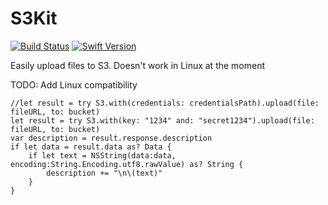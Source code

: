 # S3Kit

[![Build Status][image-1]][1] [![Swift Version][image-2]][2]

Easily upload files to S3\. Doesn't work in Linux at the moment

TODO: Add Linux compatibility

```
//let result = try S3.with(credentials: credentialsPath).upload(file: fileURL, to: bucket)
let result = try S3.with(key: "1234" and: "secret1234").upload(file: fileURL, to: bucket)
var description = result.response.description
if let data = result.data as? Data {
    if let text = NSString(data:data, encoding:String.Encoding.utf8.rawValue) as? String {
        description += "\n\(text)"
    }
}
```
[1]:	https://travis-ci.org/saltzmanjoelh/S3Kit
[2]:	https://swift.org "Swift"

[image-1]:	https://travis-ci.org/saltzmanjoelh/S3Kit.svg?branch=master
[image-2]:	https://img.shields.io/badge/swift-version%203-blue.svg